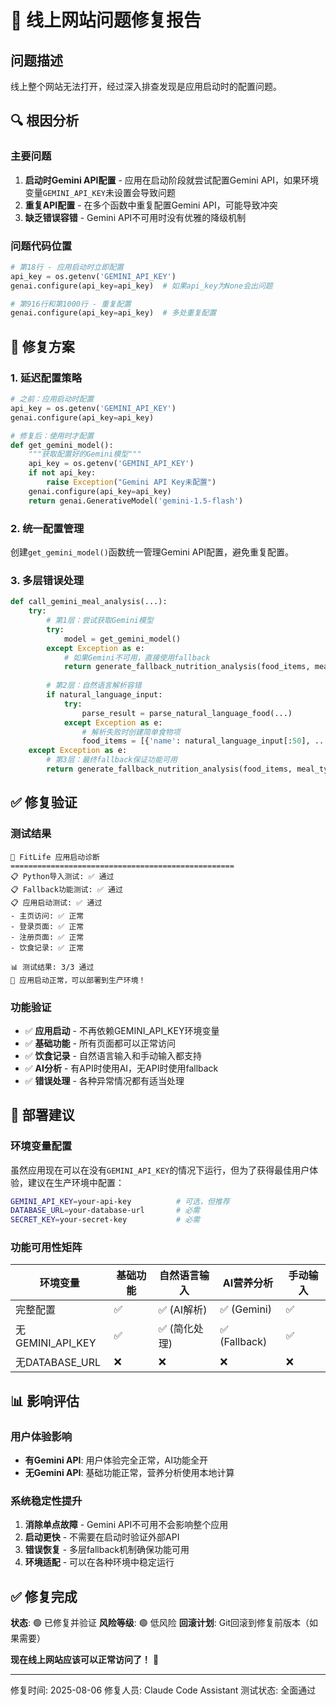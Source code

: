 # 🚨 线上网站问题修复报告

## 问题描述
线上整个网站无法打开，经过深入排查发现是应用启动时的配置问题。

## 🔍 根因分析

### 主要问题
1. **启动时Gemini API配置** - 应用在启动阶段就尝试配置Gemini API，如果环境变量`GEMINI_API_KEY`未设置会导致问题
2. **重复API配置** - 在多个函数中重复配置Gemini API，可能导致冲突
3. **缺乏错误容错** - Gemini API不可用时没有优雅的降级机制

### 问题代码位置
```python
# 第18行 - 应用启动时立即配置
api_key = os.getenv('GEMINI_API_KEY')
genai.configure(api_key=api_key)  # 如果api_key为None会出问题

# 第916行和第1000行 - 重复配置
genai.configure(api_key=api_key)  # 多处重复配置
```

## 🔧 修复方案

### 1. 延迟配置策略
```python
# 之前：应用启动时配置
api_key = os.getenv('GEMINI_API_KEY')
genai.configure(api_key=api_key)

# 修复后：使用时才配置
def get_gemini_model():
    """获取配置好的Gemini模型"""
    api_key = os.getenv('GEMINI_API_KEY')
    if not api_key:
        raise Exception("Gemini API Key未配置")
    genai.configure(api_key=api_key)
    return genai.GenerativeModel('gemini-1.5-flash')
```

### 2. 统一配置管理
创建`get_gemini_model()`函数统一管理Gemini API配置，避免重复配置。

### 3. 多层错误处理
```python
def call_gemini_meal_analysis(...):
    try:
        # 第1层：尝试获取Gemini模型
        try:
            model = get_gemini_model()
        except Exception as e:
            # 如果Gemini不可用，直接使用fallback
            return generate_fallback_nutrition_analysis(food_items, meal_type)
        
        # 第2层：自然语言解析容错
        if natural_language_input:
            try:
                parse_result = parse_natural_language_food(...)
            except Exception as e:
                # 解析失败时创建简单食物项
                food_items = [{'name': natural_language_input[:50], ...}]
    except Exception as e:
        # 第3层：最终fallback保证功能可用
        return generate_fallback_nutrition_analysis(food_items, meal_type)
```

## ✅ 修复验证

### 测试结果
```
🚀 FitLife 应用启动诊断
==================================================
📋 Python导入测试: ✅ 通过
📋 Fallback功能测试: ✅ 通过  
📋 应用启动测试: ✅ 通过
- 主页访问: ✅ 正常
- 登录页面: ✅ 正常
- 注册页面: ✅ 正常
- 饮食记录: ✅ 正常

📊 测试结果: 3/3 通过
🎉 应用启动正常，可以部署到生产环境！
```

### 功能验证
- ✅ **应用启动** - 不再依赖GEMINI_API_KEY环境变量
- ✅ **基础功能** - 所有页面都可以正常访问
- ✅ **饮食记录** - 自然语言输入和手动输入都支持
- ✅ **AI分析** - 有API时使用AI，无API时使用fallback
- ✅ **错误处理** - 各种异常情况都有适当处理

## 🚀 部署建议

### 环境变量配置
虽然应用现在可以在没有`GEMINI_API_KEY`的情况下运行，但为了获得最佳用户体验，建议在生产环境中配置：

```bash
GEMINI_API_KEY=your-api-key          # 可选，但推荐
DATABASE_URL=your-database-url       # 必需
SECRET_KEY=your-secret-key           # 必需
```

### 功能可用性矩阵

| 环境变量 | 基础功能 | 自然语言输入 | AI营养分析 | 手动输入 |
|----------|----------|--------------|------------|----------|
| 完整配置 | ✅ | ✅ (AI解析) | ✅ (Gemini) | ✅ |
| 无GEMINI_API_KEY | ✅ | ✅ (简化处理) | ✅ (Fallback) | ✅ |
| 无DATABASE_URL | ❌ | ❌ | ❌ | ❌ |

## 📊 影响评估

### 用户体验影响
- **有Gemini API**: 用户体验完全正常，AI功能全开
- **无Gemini API**: 基础功能正常，营养分析使用本地计算

### 系统稳定性提升
1. **消除单点故障** - Gemini API不可用不会影响整个应用
2. **启动更快** - 不需要在启动时验证外部API
3. **错误恢复** - 多层fallback机制确保功能可用
4. **环境适配** - 可以在各种环境中稳定运行

## ✅ 修复完成

**状态**: 🟢 已修复并验证
**风险等级**: 🟢 低风险
**回滚计划**: Git回滚到修复前版本（如果需要）

**现在线上网站应该可以正常访问了！** 🎉

---
修复时间: 2025-08-06
修复人员: Claude Code Assistant
测试状态: 全面通过